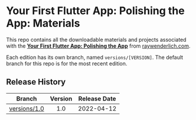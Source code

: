 # Your First Flutter App: Polishing the App: Materials

This repo contains all the downloadable materials and projects associated with the **[Your First Flutter App: Polishing the App](https://www.raywenderlich.com/27732941-your-first-flutter-app-polishing-the-app)** from [raywenderlich.com](https://www.raywenderlich.com).

Each edition has its own branch, named `versions/[VERSION]`. The default branch for this repo is for the most recent edition.

## Release History

| Branch                                                                                  | Version | Release Date |
| --------------------------------------------------------------------------------------- |:-------:|:------------:|
| [versions/1.0](https://github.com/raywenderlich/video-yffa2-materials/tree/versions/1.0) | 1.0     | 2022-04-12   |
